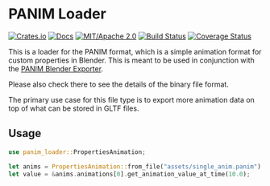 # PANIM Loader

[![Crates.io](https://img.shields.io/crates/v/panim-loader.svg)](https://crates.io/crates/panim-loader)
[![Docs](https://docs.rs/panim-loader/badge.svg)](https://docs.rs/panim-loader/)
[![MIT/Apache 2.0](https://img.shields.io/badge/license-MIT%2FApache-blue.svg)](https://github.com/synphonyte/panim-loader#license)
[![Build Status](https://github.com/synphonyte/panim-loader/actions/workflows/ci.yml/badge.svg)](https://github.com/synphonyte/panim-loader/actions/workflows/ci.yml)
[![Coverage Status](https://coveralls.io/repos/github/Synphonyte/panim-loader/badge.svg?branch=refs/tags/v0.2.3)](https://coveralls.io/github/Synphonyte/panim-loader?branch=refs/tags/v0.2.3)
<!-- cargo-rdme start -->

This is a loader for the PANIM format, which is a simple animation format for custom properties in Blender.
This is meant to be used in conjunction with the [PANIM Blender Exporter](https://github.com/Synphonyte/blender-panim-exporter).

Please also check there to see the details of the binary file format.

The primary use case for this file type is to export more animation data on top of what can be stored in GLTF files.

## Usage

```rust
use panim_loader::PropertiesAnimation;

let anims = PropertiesAnimation::from_file("assets/single_anim.panim").unwrap();
let value = &anims.animations[0].get_animation_value_at_time(10.0);
```

<!-- cargo-rdme end -->

